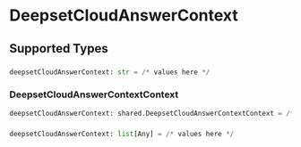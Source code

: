 # DeepsetCloudAnswerContext


## Supported Types

### 

```python
deepsetCloudAnswerContext: str = /* values here */
```

### DeepsetCloudAnswerContextContext

```python
deepsetCloudAnswerContext: shared.DeepsetCloudAnswerContextContext = /* values here */
```

### 

```python
deepsetCloudAnswerContext: list[Any] = /* values here */
```

